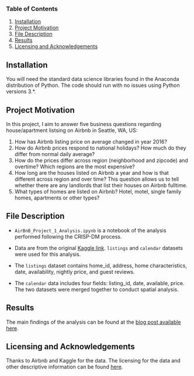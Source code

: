 ### Table of Contents

  1. [Installation](#installation)
  2. [Project Motivation](#motivation)
  3. [File Description](#files)
  4. [Results](#results)
  5. [Licensing and Acknowledgements](#licensing)
  
## Installation <a name = "installation"></a>

You will need the standard data science libraries found in the Anaconda distribution of Python. The code should run with no issues using Python versions 3.*.

## Project Motivation <a name = "motivation"></a>
In this project, I aim to answer five business questions regarding house/apartment listsing on Airbnb in Seattle, WA, US: 
1. How has Airbnb listing price on average changed in year 2016? 
2. How do Airbnb prices respond to national holidays? How much do they differ from normal daily average? 
3. How do the prices differ across region (neighborhood and zipcode) and overtime? Which regions are the most expensive?
4. How long are the houses listed on Airbnb a year and how is that different across region and over time? This question allows us to tell whether there are any landlords that list their houses on Airbnb fulltime.
5. What types of homes are listed on Airbnb? Hotel, motel, single family homes, apartments or other types? 

## File Description <a name = "files"></a>

* `AirBnB_Project_1_Analysis.ipynb` is a notebook of the analysis performed following the CRISP-DM process.

* Data are from the original [Kaggle link](https://www.kaggle.com/airbnb/seattle). `listings` and `calendar` datasets were used for this analysis. 
* The `listings` dataset contains home_id, address, home characteristics, date, availability, nightly price, and guest reviews.
* The `calendar` data includes four fields: listing_id, date, available, price. 
The two datasets were merged together to conduct spatial analysis. 

## Results <a name = "results"></a>

The main findings of the analysis can be found at the [blog post available here](). 

## Licensing and Acknowledgements <a name = "licensing"></a>
  
Thanks to Airbnb and Kaggle for the data. The licensing for the data and other descriptive information can be found [here](https://www.kaggle.com/airbnb/seattle).
